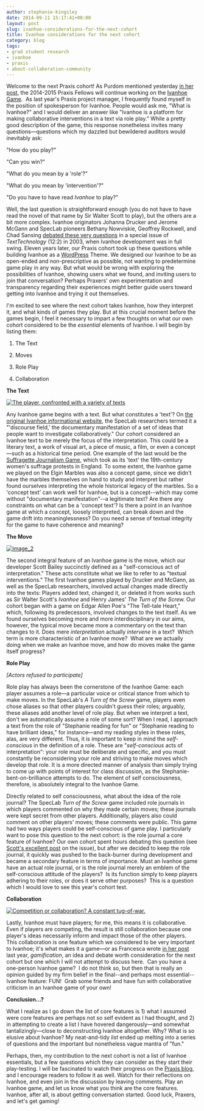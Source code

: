 ```yaml
---
author: stephanie-kingsley
date: 2014-09-11 15:17:41+00:00
layout: post
slug: ivanhoe-considerations-for-the-next-cohort
title: Ivanhoe considerations for the next cohort
category: blog
tags:
- grad student research
- ivanhoe
- praxis
- about-collaboration-community
---
```


Welcome to the next Praxis cohort! As Purdom mentioned yesterday [in her post](http://scholarslab.org/announcements/fellows/), the 2014-2015 Praxis Fellows will continue working on the [Ivanhoe Game](http://ivanhoe.scholarslab.org/).  As last year's Praxis project manager, I frequently found myself in the position of spokesperson for Ivanhoe. People would ask me, "What is Ivanhoe?" and I would deliver an answer like "Ivanhoe is a platform for making collaborative interventions in a text via role play." While a pretty good description of the game, this response nonetheless invites many questions&mdash;questions which my dazzled but bewildered auditors would inevitably ask:

"How do you play?"

"Can you win?"

"What do you mean by a 'role'?"

"What do you mean by 'intervention'?"

"Do you have to have read _Ivanhoe_ to play?"

Well, the last question is straightforward enough (you do not have to have read the novel of that name by Sir Walter Scott to play), but the others are a bit more complex. Ivanhoe originators Johanna Drucker and Jerome McGann and SpecLab pioneers Bethany Nowviskie, Geoffrey Rockwell, and Chad Sansing [debated these very questions](http://www.ivanhoegame.org/?page_id=21) in a special issue of _TextTechnology_ (12:2) in 2003, when Ivanhoe development was in full swing. Eleven years later, our Praxis cohort took up these questions while building Ivanhoe as a [WordPress](http://wordpress.org/) Theme. We designed our Ivanhoe to be as open-ended and non-prescriptive as possible, not wanting to predetermine game play in any way. But what would be wrong with exploring the possibilities of Ivanhoe, showing users what we found, and inviting users to join that conversation? Perhaps Praxers' own experimentation and transparency regarding their experiences might better guide users toward getting into Ivanhoe and trying it out themselves.

I'm excited to see where the next cohort takes Ivanhoe, how they interpret it, and what kinds of games they play. But at this crucial moment before the games begin, I feel it necessary to impart a few thoughts on what our own cohort considered to be the _essential_ elements of Ivanhoe. I will begin by listing them:




  1. The Text


  2. Moves


  3. Role Play


  4. Collaboration


**The Text**

[![The player, confronted with a variety of texts](http://static.scholarslab.org/wp-content/uploads/2014/09/image_5-300x225.jpg)](http://static.scholarslab.org/wp-content/uploads/2014/09/image_5.jpg)

Any Ivanhoe game begins with a text. But what constitutes a 'text'? On [the original Ivanhoe informational website](http://www.ivanhoegame.org/?page_id=21), the SpecLab researchers termed it a "'discourse field,' the documentary manifestation of a set of ideas that people want to investigate collaboratively." Our cohort considered an Ivanhoe text to be merely the focus of the interpretation. This could be a literary text, a work of visual art, a piece of music, a film, or even a concept&mdash;such as a historical time period. One example of the last would be the[ Suffragette Journalism Game](https://scholarslab.org/grad-student-research/a-review-of-the-suffragette-game/), which took as its 'text' the 19th-century women's suffrage protests in England. To some extent, the Ivanhoe game we played on the Elgin Marbles was also a concept game, since we didn't have the marbles themselves on hand to study and interpret but rather found ourselves interpreting the whole historical legacy of the marbles. So a 'concept text' can work well for Ivanhoe, but is a concept--which may come without "documentary manifestation"--a legitimate text? Are there any constraints on what can be a 'concept text'? Is there a point in an Ivanhoe game at which a concept, loosely interpreted, can break down and the game drift into meaninglessness? Do you need a sense of textual integrity for the game to have coherence and meaning?

**The Move**

[![image_2](http://static.scholarslab.org/wp-content/uploads/2014/09/image_21-300x225.jpg)](http://static.scholarslab.org/wp-content/uploads/2014/09/image_21.jpg)

The second integral feature of an Ivanhoe game is the move, which our developer Scott Bailey succinctly defined as a "self-conscious act of interpretation." These acts constitute what we like to refer to as "textual interventions." The first Ivanhoe games played by Drucker and McGann, as well as the SpecLab researchers, involved actual changes made directly into the texts: Players added text, changed it, or deleted it from works such as Sir Walter Scott's _Ivanhoe_ and Henry James' _The Turn of the Screw._ Our cohort began with a game on Edgar Allen Poe's "The Tell-tale Heart," which, following its predecessors, involved changes to the text itself. As we found ourselves becoming more and more interdisciplinary in our aims, however, the typical move became more a commentary on the text than changes to it. Does mere _interpretation_ actually _intervene_ in a text?  Which term is more characteristic of an Ivanhoe move?  What are we actually doing when we make an Ivanhoe move, and how do moves make the game itself progress?

**Role Play**

_[Actors refused to participate]_

Role play has always been the cornerstone of the Ivanhoe Game: each player assumes a role&mdash;a particular voice or critical stance from which to make moves. In the SpecLab's _A Turn of the Screw_ game, players even chose aliases so that other players couldn't guess their roles; arguably, these aliases add another level of role play. But when we interpret a text, don't we automatically assume a role of some sort? When I read, I approach a text from the role of "Stephanie reading for fun" or "Stephanie reading to have brilliant ideas," for instance&mdash;and my reading styles in these roles, alas, are very different. Thus, it is important to keep in mind the _self-conscious_ in the definition of a role. These are "_self-conscious_ acts of interpretation": your role must be deliberate and specific, and you must constantly be reconsidering your role and striving to make moves which develop that role. It is a more directed manner of analysis than simply trying to come up with points of interest for class discussion, as the Stephanie-bent-on-brilliance attempts to do. The element of self consciousness, therefore, is absolutely integral to the Ivanhoe Game.

Directly related to self consciousness, what about the idea of the role journal? The SpecLab _Turn of the Screw_ game included role journals in which players commented on why they made certain moves; these journals were kept secret from other players. Additionally, players also could comment on other players' moves; these comments were public. This game had two ways players could be self-conscious of game play. I particularly want to pose this question to the next cohort: is the role journal a core feature of Ivanhoe? Our own cohort spent hours debating this question (see [Scott's excellent post](https://scholarslab.org/grad-student-research/role-journals-texts-pedagogy-and-pragmatism/) on the issue), but after we decided to keep the role journal, it quickly was pushed to the back-burner during development and became a secondary feature in terms of importance. Must an Ivanhoe game have an actual role journal, or is the role journal merely an emblem of the self-conscious attitude of the players?  Is its function simply to keep players adhering to their roles, or does it serve other purposes?  This is a question which I would love to see this year's cohort test.

**Collaboration**

[![Competition or collaboration? A constant tug-of-war.](http://static.scholarslab.org/wp-content/uploads/2014/09/image-300x225.jpg)](http://static.scholarslab.org/wp-content/uploads/2014/09/image.jpg)

Lastly, Ivanhoe must have players; for me, this means it is collaborative. Even if players are competing, the result is still collaboration because one player's ideas necessarily inform and impact those of the other players. This collaboration is one feature which we considered to be very important to Ivanhoe; it's what makes it a game&mdash;or as Francesca wrote [in her post ](https://scholarslab.org/grad-student-research/look-its-a-game-its-a-simulation-no-its-gamification/)last year, _gamification_, an idea and debate worth consideration for the next cohort but one which I will not attempt to discuss here.  Can you have a one-person Ivanhoe game?  I do not think so, but then that is really an opinion guided by my firm belief in the final--and perhaps most essential--Ivanhoe feature: FUN!  Grab some friends and have fun with collaborative criticism in an Ivanhoe game of your own!

**Conclusion...?**

What I realize as I go down the list of core features is 1) what I assumed were core features are perhaps not so self evident as I had thought, and 2) in attempting to create a list I have hovered dangerously&mdash;and somewhat tantalizingly&mdash;close to deconstructing Ivanhoe altogether. Why? What is so elusive about Ivanhoe? My neat-and-tidy _list_ ended up melting into a series of questions and the important but nonetheless vague mantra of "fun."

Perhaps, then, my contribution to the next cohort is not a list of Ivanhoe essentials, but a few questions which they can consider as they start their play-testing. I will be fascinated to watch their progress on the [Praxis blog](https://praxis.scholarslab.org/), and I encourage readers to follow it as well. Watch for their reflections on Ivanhoe, and even join in the discussion by leaving comments. Play an Ivanhoe game, and let us know what you think are the core features. Ivanhoe, after all, is about getting conversation started. Good luck, Praxers, and let's get gaming!
